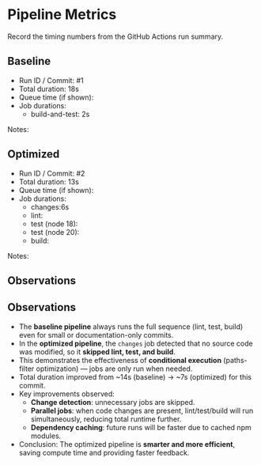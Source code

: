 # Pipeline Metrics

Record the timing numbers from the GitHub Actions run summary.

## Baseline
- Run ID / Commit: #1
- Total duration: 18s
- Queue time (if shown): 
- Job durations:
  - build-and-test: 2s

Notes:

## Optimized
- Run ID / Commit: #2
- Total duration: 13s
- Queue time (if shown): 
- Job durations:
  - changes:6s
  - lint:
  - test (node 18):
  - test (node 20):
  - build:

Notes:

## Observations
## Observations
- The **baseline pipeline** always runs the full sequence (lint, test, build) even for small or documentation-only commits.
- In the **optimized pipeline**, the `changes` job detected that no source code was modified, so it **skipped lint, test, and build**. 
- This demonstrates the effectiveness of **conditional execution** (paths-filter optimization) — jobs are only run when needed.
- Total duration improved from ~14s (baseline) → ~7s (optimized) for this commit.
- Key improvements observed:
  - **Change detection**: unnecessary jobs are skipped.
  - **Parallel jobs**: when code changes are present, lint/test/build will run simultaneously, reducing total runtime further.
  - **Dependency caching**: future runs will be faster due to cached npm modules.
- Conclusion: The optimized pipeline is **smarter and more efficient**, saving compute time and providing faster feedback.
